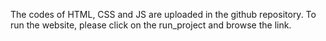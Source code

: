 The codes of HTML, CSS and JS are uploaded in the github repository.
To run the website, please click on the run_project and browse the link.
